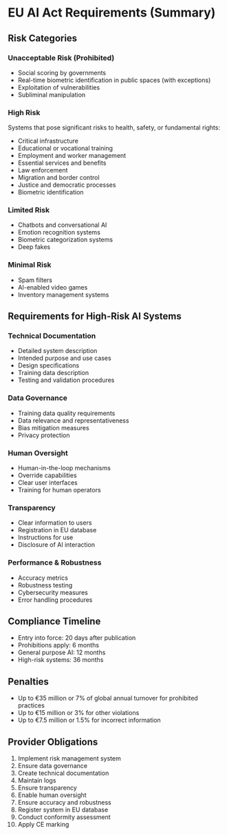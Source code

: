 # EU AI Act Requirements (Summary)

## Risk Categories

### Unacceptable Risk (Prohibited)
- Social scoring by governments
- Real-time biometric identification in public spaces (with exceptions)
- Exploitation of vulnerabilities
- Subliminal manipulation

### High Risk
Systems that pose significant risks to health, safety, or fundamental rights:
- Critical infrastructure
- Educational or vocational training
- Employment and worker management
- Essential services and benefits
- Law enforcement
- Migration and border control
- Justice and democratic processes
- Biometric identification

### Limited Risk
- Chatbots and conversational AI
- Emotion recognition systems
- Biometric categorization systems
- Deep fakes

### Minimal Risk
- Spam filters
- AI-enabled video games
- Inventory management systems

## Requirements for High-Risk AI Systems

### Technical Documentation
- Detailed system description
- Intended purpose and use cases
- Design specifications
- Training data description
- Testing and validation procedures

### Data Governance
- Training data quality requirements
- Data relevance and representativeness
- Bias mitigation measures
- Privacy protection

### Human Oversight
- Human-in-the-loop mechanisms
- Override capabilities
- Clear user interfaces
- Training for human operators

### Transparency
- Clear information to users
- Registration in EU database
- Instructions for use
- Disclosure of AI interaction

### Performance & Robustness
- Accuracy metrics
- Robustness testing
- Cybersecurity measures
- Error handling procedures

## Compliance Timeline
- Entry into force: 20 days after publication
- Prohibitions apply: 6 months
- General purpose AI: 12 months
- High-risk systems: 36 months

## Penalties
- Up to €35 million or 7% of global annual turnover for prohibited practices
- Up to €15 million or 3% for other violations
- Up to €7.5 million or 1.5% for incorrect information

## Provider Obligations
1. Implement risk management system
2. Ensure data governance
3. Create technical documentation
4. Maintain logs
5. Ensure transparency
6. Enable human oversight
7. Ensure accuracy and robustness
8. Register system in EU database
9. Conduct conformity assessment
10. Apply CE marking